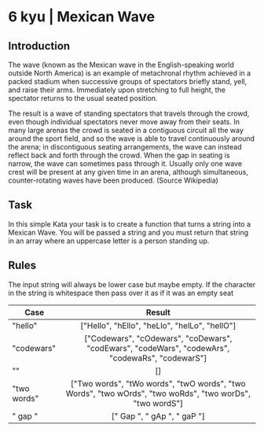 # 6 kyu | Mexican Wave

## Introduction

The wave (known as the Mexican wave in the English-speaking world outside North America) is an example of metachronal rhythm achieved in a packed stadium when successive groups of spectators briefly stand, yell, and raise their arms. Immediately upon stretching to full height, the spectator returns to the usual seated position.

The result is a wave of standing spectators that travels through the crowd, even though individual spectators never move away from their seats. In many large arenas the crowd is seated in a contiguous circuit all the way around the sport field, and so the wave is able to travel continuously around the arena; in discontiguous seating arrangements, the wave can instead reflect back and forth through the crowd. When the gap in seating is narrow, the wave can sometimes pass through it. Usually only one wave crest will be present at any given time in an arena, although simultaneous, counter-rotating waves have been produced. (Source Wikipedia)

## Task

In this simple Kata your task is to create a function that turns a string into a Mexican Wave. You will be passed a string and you must return that string in an array where an uppercase letter is a person standing up.

## Rules

The input string will always be lower case but maybe empty.
If the character in the string is whitespace then pass over it as if it was an empty seat

| Case        | Result           |
| ------------- |:-------------:|
"hello" | ["Hello", "hEllo", "heLlo", "helLo", "hellO"]
"codewars" | ["Codewars", "cOdewars", "coDewars", "codEwars", "codeWars", "codewArs", "codewaRs", "codewarS"]
"" | []
"two words" | ["Two words", "tWo words", "twO words", "two Words", "two wOrds", "two woRds", "two worDs", "two wordS"]
" gap " | [" Gap ", " gAp ", " gaP "]
